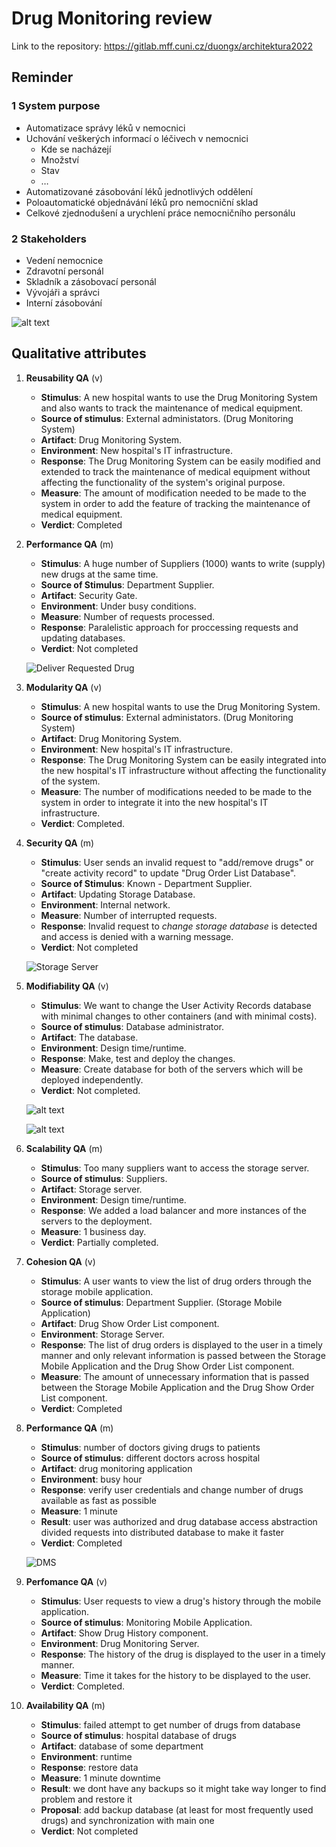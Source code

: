 # Drug Monitoring review
Link to the repository: https://gitlab.mff.cuni.cz/duongx/architektura2022

## Reminder
### 1 System purpose
   - Automatizace správy léků v nemocnici
   - Uchování veškerých informací o léčivech v nemocnici
        - Kde se nacházejí
        - Množství
        - Stav
        - … 
   - Automatizované zásobování léků jednotlivých oddělení
   - Poloautomatické objednávání léků pro nemocniční sklad
   - Celkové zjednodušení a urychlení práce nemocničního personálu
### 2 Stakeholders
   - Vedení nemocnice 
   - Zdravotní personál
   - Skladník a zásobovací personál
   - Vývojáři a správci 
   - Interní zásobování

   ![alt text](https://github.com/luk27official/NSWI130/blob/ae69816967164d31e3e220759b168c1beff4f902/review-dm/img/structurizr-System_context.png)&nbsp;&nbsp;&nbsp;&nbsp;

## Qualitative attributes
1. **Reusability QA** (v)
   - **Stimulus**: A new hospital wants to use the Drug Monitoring System and also wants to track the maintenance of medical equipment.
   - **Source of stimulus**: External administators. (Drug Monitoring System)
   - **Artifact**: Drug Monitoring System.
   - **Environment**: New hospital's IT infrastructure.
   - **Response**: The Drug Monitoring System can be easily modified and extended to track the maintenance of medical equipment without affecting the functionality of the system's original purpose.
   - **Measure**: The amount of modification needed to be made to the system in order to add the feature of tracking the maintenance of medical equipment.
   - **Verdict**: Completed

2. **Performance QA** (m)
   - **Stimulus**: A huge number of Suppliers (1000) wants to write (supply) new drugs at the same time.
   - **Source of Stimulus**: Department Supplier.
   - **Artifact**: Security Gate.
   - **Environment**: Under busy conditions.
   - **Measure**: Number of requests processed.
   - **Response**: Paralelistic approach for proccessing requests and updating databases.
   - **Verdict**: Not completed  

   ![Deliver Requested Drug](/review-dm/img/deliver-requested-drug.svg)&nbsp;&nbsp;&nbsp;&nbsp;

3. **Modularity QA** (v)
   - **Stimulus**: A new hospital wants to use the Drug Monitoring System.
   - **Source of stimulus**: External administators. (Drug Monitoring System)
   - **Artifact**: Drug Monitoring System.
   - **Environment**: New hospital's IT infrastructure.
   - **Response**: The Drug Monitoring System can be easily integrated into the new hospital's IT infrastructure without affecting the functionality of the system.
   - **Measure**: The number of modifications needed to be made to the system in order to integrate it into the new hospital's IT infrastructure.
   - **Verdict**: Completed.   

4. **Security QA** (m)
   - **Stimulus**: User sends an invalid request to "add/remove drugs" or "create activity record" to update "Drug Order List Database".
   - **Source of Stimulus**: Known - Department Supplier.
   - **Artifact**: Updating Storage Database.
   - **Environment**: Internal network.
   - **Measure**: Number of interrupted requests.
   - **Response**: Invalid request to *change storage database* is detected and access is denied with a warning message.
   - **Verdict**: Not completed   

   ![Storage Server](/review-dm/img/storage-server.svg)&nbsp;&nbsp;&nbsp;&nbsp;

5. **Modifiability QA** (v)
   - **Stimulus**: We want to change the User Activity Records database with minimal changes to other containers (and with minimal costs).
   - **Source of stimulus**: Database administrator.
   - **Artifact**: The database.
   - **Environment**: Design time/runtime.
   - **Response**: Make, test and deploy the changes.
   - **Measure**: Create database for both of the servers which will be deployed independently.
   - **Verdict**: Not completed.

   ![alt text](https://github.com/luk27official/NSWI130/blob/ffb202fa28f59e925f1358c39c3ea8c9af7f3a90/review-dm/img/structurizr-Deployment-Before.png)&nbsp;&nbsp;&nbsp;&nbsp;

    ![alt text](https://github.com/luk27official/NSWI130/blob/ffb202fa28f59e925f1358c39c3ea8c9af7f3a90/review-dm/img/structurizr-Deployment-After.png)&nbsp;&nbsp;&nbsp;&nbsp;

6. **Scalability QA** (m)
   - **Stimulus**: Too many suppliers want to access the storage server.
   - **Source of stimulus**: Suppliers.
   - **Artifact**: Storage server.
   - **Environment**: Design time/runtime.
   - **Response**: We added a load balancer and more instances of the servers to the deployment.
   - **Measure**: 1 business day.
   - **Verdict**: Partially completed.

7. **Cohesion QA** (v)
   - **Stimulus**: A user wants to view the list of drug orders through the storage mobile application.
   - **Source of stimulus**: Department Supplier. (Storage Mobile Application) 
   - **Artifact**: Drug Show Order List component.
   - **Environment**: Storage Server.
   - **Response**: The list of drug orders is displayed to the user in a timely manner and only relevant information is passed between the Storage Mobile Application and the Drug Show Order List component.
   - **Measure**: The amount of unnecessary information that is passed between the Storage Mobile Application and the Drug Show Order List component.
   - **Verdict**: Completed
   
8. **Performance QA** (m)
   - **Stimulus**: number of doctors giving drugs to patients
   - **Source of stimulus**: different doctors across hospital
   - **Artifact**: drug monitoring application
   - **Environment**: busy hour
   - **Response**: verify user credentials and change number of drugs available as fast as possible
   - **Measure**: 1 minute
   - **Result**: user was authorized and drug database access abstraction divided requests into distributed database to make it faster
   - **Verdict**: Completed   

   ![DMS](/review-dm/img/server.svg)&nbsp;&nbsp;&nbsp;&nbsp;

9. **Perfomance QA** (v)
   - **Stimulus**: User requests to view a drug's history through the mobile application.
   - **Source of stimulus**: Monitoring Mobile Application.
   - **Artifact**: Show Drug History component.
   - **Environment**: Drug Monitoring Server.
   - **Response**: The history of the drug is displayed to the user in a timely manner.
   - **Measure**: Time it takes for the history to be displayed to the user.
   - **Verdict**: Completed.

10. **Availability QA** (m)
    - **Stimulus**: failed attempt to get number of drugs from database
    - **Source of stimulus**: hospital database of drugs
    - **Artifact**: database of some department
    - **Environment**: runtime
    - **Response**: restore data
    - **Measure**: 1 minute downtime
    - **Result**: we dont have any backups so it might take way longer to find problem and restore it
    - **Proposal**: add backup database (at least for most frequently used drugs) and synchronization with main one
    - **Verdict**: Not completed
